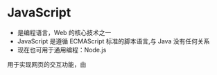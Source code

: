# JavaScript
- 是编程语言，Web 的核心技术之一
- JavaScript 是遵循 ECMAScript 标准的脚本语言,与 Java 没有任何关系
- 现在也可用于通用编程：Node.js


用于实现网页的交互功能，由 <script> 标签引入
```javascript
<script>
console.log('Hello, World!');

fetch('https://api.example.com')
    .then(response => response.json())
    .then(data => document.body.innerHTML = data.message);
</script>
<script async src="my-super-cool-script.js"></script>
```

## Beyond
- JavaScript 的缺点：性能不足（解释型）、弱类型
- WebAssembly（WASM）：在浏览器中运行的跨平台字节码格式
  * 由 C、C++、Rust 等编译型语言编译生成
  * 可以直接在浏览器中运行，性能接近原生代码
  * 可以与 JavaScript 互操作
  * 适合于需要高性能的应用，如游戏、图像、视频处理等